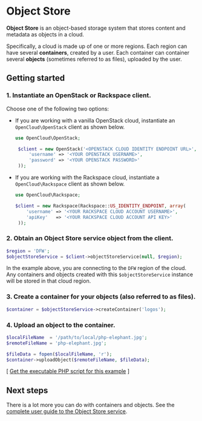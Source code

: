 # Object Store

**Object Store** is an object-based storage system that stores content and metadata as objects in a cloud.

Specifically, a cloud is made up of one or more regions. Each region can have several **containers**, created by a user. Each container can container several **objects** (sometimes referred to as files), uploaded by the user.

## Getting started

### 1. Instantiate an OpenStack or Rackspace client.

Choose one of the following two options:

* If you are working with a vanilla OpenStack cloud, instantiate an `OpenCloud\OpenStack` client as shown below.

    ```php
    use OpenCloud\OpenStack;

     $client = new OpenStack('<OPENSTACK CLOUD IDENTITY ENDPOINT URL>', array(
         'username' => '<YOUR OPENSTACK USERNAME>',
         'password' => '<YOUR OPENSTACK PASSWORD>'
     ));
    ```

* If you are working with the Rackspace cloud, instantiate a `OpenCloud\Rackspace` client as shown below.

    ```php
    use OpenCloud\Rackspace;

    $client = new Rackspace(Rackspace::US_IDENTITY_ENDPOINT, array(
        'username' => '<YOUR RACKSPACE CLOUD ACCOUNT USERNAME>',
        'apiKey'   => '<YOUR RACKSPACE CLOUD ACCOUNT API KEY>'
     ));
    ```

### 2. Obtain an Object Store service object from the client.
```php
$region = 'DFW';
$objectStoreService = $client->objectStoreService(null, $region);
```

In the example above, you are connecting to the ``DFW`` region of the cloud. Any containers and objects created with this `$objectStoreService` instance will be stored in that cloud region.

### 3. Create a container for your objects (also referred to as files).

```php
$container = $objectStoreService->createContainer('logos');
```

### 4. Upload an object to the container.

```php
$localFileName  = '/path/to/local/php-elephant.jpg';
$remoteFileName = 'php-elephant.jpg';

$fileData = fopen($localFileName, 'r');
$container->uploadObject($remoteFileName, $fileData);
```
[ [Get the executable PHP script for this example](/samples/ObjectStore/quickstart.php) ]

## Next steps

There is a lot more you can do with containers and objects. See 
the [complete user guide to the Object Store service](USERGUIDE.md).
